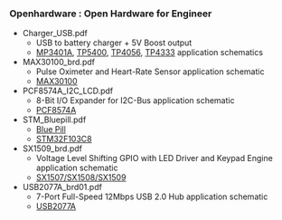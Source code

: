 ### Openhardware : Open Hardware for Engineer 

* Charger_USB.pdf
  - USB to battery charger + 5V Boost output
  - [MP3401A](https://blog.lvu.kr/wp-content/uploads/2017/12/1494587527.pdf), [TP5400](http://www.tpwic.com/uploadfile/2013/1205/20131205120457334.pdf), [TP4056](https://dlnmh9ip6v2uc.cloudfront.net/datasheets/Prototyping/TP4056.pdf), [TP4333](http://iosandr.com/upLoad/source/ETP4333.pdf) application schematics  
* MAX30100_brd.pdf	
  - Pulse Oximeter and Heart-Rate Sensor application schematic
  - [MAX30100](https://datasheets.maximintegrated.com/en/ds/MAX30100.pdf)
* PCF8574A_I2C_LCD.pdf	
  - 8-Bit I/O Expander for I2C-Bus application schematic
  - [PCF8574A](http://www.ti.com/lit/ds/symlink/pcf8574a.pdf)  
* STM_Bluepill.pdf	
  - [Blue Pill](https://wiki.stm32duino.com/index.php?title=Blue_Pill)
  - [STM32F103C8](https://www.st.com/resource/en/datasheet/cd00161566.pdf)    
* SX1509_brd.pdf	
  - Voltage Level Shifting GPIO with LED Driver and Keypad Engine application schematic
  - [SX1507/SX1508/SX1509](https://cdn.sparkfun.com/assets/learn_tutorials/4/3/4/sx150x_789.pdf)
* USB2077A_brd01.pdf
  - 7-Port Full-Speed 12Mbps USB 2.0 Hub application schematic 
  - [USB2077A](http://www.ti.com/lit/ds/symlink/tusb2077a.pdf)
